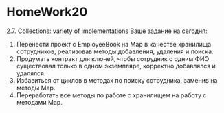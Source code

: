 # HomeWork20
2.7. Collections: variety of implementations
Ваше задание на сегодня: 

1. Перенести проект с EmployeeBook на Map в качестве хранилища сотрудников, реализовав методы добавления, удаления и поиска.
2. Продумать контракт для ключей, чтобы сотрудник с одним ФИО существовал только в одном экземпляре, корректно добавлялся и удалялся.
3. Избавиться от циклов в методах по поиску сотрудника, заменив на методы Map.
4. Переработать все методы по работе с хранилищем на работу с методами Map.
